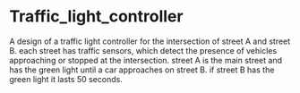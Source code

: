# Traffic_light_controller
A design of a traffic light controller for the intersection of street A and street B. 
each street has traffic sensors, which detect the presence of vehicles approaching or stopped at the intersection.
street A is the main street and has the green light until a car approaches on street B.
if street B has the green light it lasts 50 seconds.
